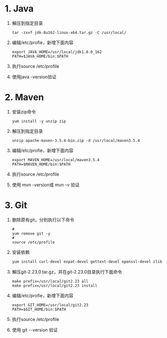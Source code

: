 # 1. Java

1. 解压到指定目录

   ```shell
   tar -zxvf jdk-8u162-linux-x64.tar.gz -C /usr/local/
   ```

2. 编辑/etc/profie，新增下面内容

   ```shell
   export JAVA_HOME=/usr/local/jdk1.8.0_162
   PATH=$JAVA_HOME/bin:$PATH
   ```

3. 执行source /etc/profile

4. 使用java -version验证


# 2. Maven

1. 安装zip命令

   ```shell
   yum install -y unzip zip
   ```

2. 解压到指定目录

   ```shell
   unzip apache-maven-3.5.4-bin.zip -d /usr/local/maven3.5.4
   ```

3. 编辑/etc/profie，新增下面内容

   ```shell
   export MAVEN_HOME=/usr/local/maven3.5.4
   PATH=$MAVEN_HOME/bin:$PATH
   ```

4. 执行source /etc/profile

5. 使用 mvn -version或 mvn -v 验证

# 3. Git

1. 删除原有git，分别执行以下命令

   ```shell
   #
   yum remove git -y
   #
   source /etc/profile
   ```

2. 安装依赖

   ```sh
   yum install curl-devel expat-devel gettext-devel openssl-devel zlib-devel gcc
   ```

4. 解压git-2.23.0.tar.gz，并在git-2.23.0目录执行下面命令

   ```shell
   make prefix=/usr/local/git2.23 all
   make prefix=/usr/local/git2.23 install
   ```

5. 编辑/etc/profie，新增下面内容

   ```shell
   export GIT_HOME=/usr/local/git2.23
   PATH=$GIT_HOME/bin:$PATH
   ```

6. 执行source /etc/profile

7. 使用 git --version 验证